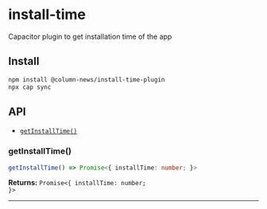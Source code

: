 # install-time

Capacitor plugin to get installation time of the app

## Install

```bash
npm install @column-news/install-time-plugin
npx cap sync
```

## API

<docgen-index>

* [`getInstallTime()`](#getinstalltime)

</docgen-index>

<docgen-api>
<!--Update the source file JSDoc comments and rerun docgen to update the docs below-->

### getInstallTime()

```typescript
getInstallTime() => Promise<{ installTime: number; }>
```

**Returns:** <code>Promise&lt;{ installTime: number; }&gt;</code>

--------------------

</docgen-api>
